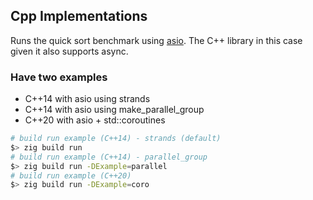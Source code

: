 ## Cpp Implementations

Runs the quick sort benchmark using [asio](https://github.com/chriskohlhoff/asio). The C++ library in this case given it also supports async.

### Have two examples

- C++14 with asio using strands
- C++14 with asio using make_parallel_group
- C++20 with asio + std::coroutines

```bash
# build run example (C++14) - strands (default)
$> zig build run
# build run example (C++14) - parallel_group
$> zig build run -DExample=parallel
# build run example (C++20)
$> zig build run -DExample=coro
```

